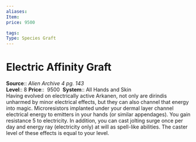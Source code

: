 ```yaml
---
aliases: 
Item:
price: 9500

tags: 
Type: Species Graft
---
```


# Electric Affinity Graft

**Source**:: _Alien Archive 4 pg. 143_  
**Level**:: 8
**Price**::  9500 
**System**:: All Hands and Skin  
Having evolved on electrically active Arkanen, not only are dirindis unharmed by minor electrical effects, but they can also channel that energy into magic. Microresistors implanted under your dermal layer channel electrical energy to emitters in your hands (or similar appendages). You gain resistance 5 to electricity. In addition, you can cast jolting surge once per day and energy ray (electricity only) at will as spell-like abilities. The caster level of these effects is equal to your level.
